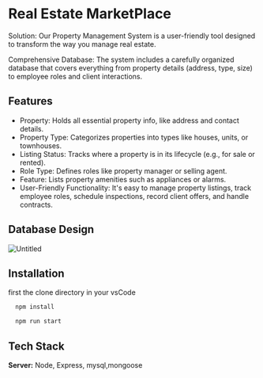 
# Real Estate MarketPlace

Solution: Our Property Management System is a user-friendly tool designed to transform the way you manage real estate.

Comprehensive Database: The system includes a carefully organized database that covers everything from property details (address, type, size) to employee roles and client interactions.


## Features

- Property: Holds all essential property info, like address and contact details.
- Property Type: Categorizes properties into types like houses, units, or townhouses.
- Listing Status: Tracks where a property is in its lifecycle (e.g., for sale or rented).
- Role Type: Defines roles like property manager or selling agent.
- Feature: Lists property amenities such as appliances or alarms.
- User-Friendly Functionality: It's easy to manage property listings, track employee roles, schedule inspections, record client offers, and handle contracts.

## Database Design 
![Untitled](https://github.com/Muhammadali7866/Real-State-/assets/73196575/1159b92c-65d0-4e13-8f08-72ff1fcdb4f6)




## Installation


first the clone directory in your vsCode
```bash
  npm install 
```
    
```bash
  npm run start
```


## Tech Stack



**Server:** Node, Express, mysql,mongoose

